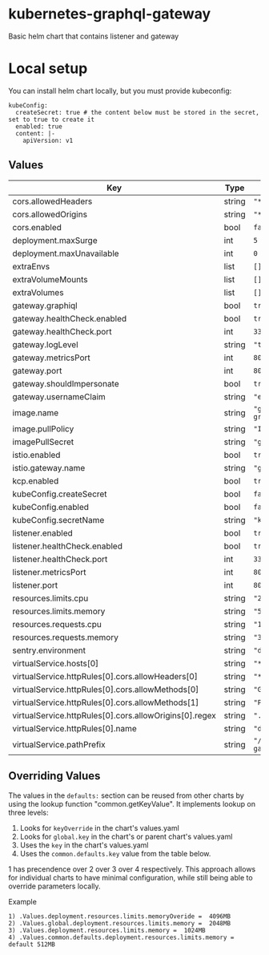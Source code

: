 # kubernetes-graphql-gateway

Basic helm chart that contains listener and gateway

# Local setup

You can install helm chart locally, but you must provide kubeconfig:
```
kubeConfig:
  createSecret: true # the content below must be stored in the secret, set to true to create it
  enabled: true
  content: |-
    apiVersion: v1
```
## Values
| Key | Type | Default | Description |
|-----|------|---------|-------------|
| cors.allowedHeaders | string | `"*"` |  |
| cors.allowedOrigins | string | `"*"` |  |
| cors.enabled | bool | `false` |  |
| deployment.maxSurge | int | `5` |  |
| deployment.maxUnavailable | int | `0` |  |
| extraEnvs | list | `[]` |  |
| extraVolumeMounts | list | `[]` |  |
| extraVolumes | list | `[]` |  |
| gateway.graphiql | bool | `true` |  |
| gateway.healthCheck.enabled | bool | `true` |  |
| gateway.healthCheck.port | int | `3389` |  |
| gateway.logLevel | string | `"trace"` |  |
| gateway.metricsPort | int | `8081` |  |
| gateway.port | int | `8080` |  |
| gateway.shouldImpersonate | bool | `true` |  |
| gateway.usernameClaim | string | `"email"` |  |
| image.name | string | `"ghcr.io/openmfp/kubernetes-graphql-gateway"` |  |
| image.pullPolicy | string | `"IfNotPresent"` |  |
| imagePullSecret | string | `"ghcr-credentials"` |  |
| istio.enabled | bool | `true` |  |
| istio.gateway.name | string | `"gateway"` |  |
| kcp.enabled | bool | `true` |  |
| kubeConfig.createSecret | bool | `false` |  |
| kubeConfig.enabled | bool | `false` |  |
| kubeConfig.secretName | string | `"kcp-root-kubeconfig"` |  |
| listener.enabled | bool | `true` |  |
| listener.healthCheck.enabled | bool | `true` |  |
| listener.healthCheck.port | int | `3390` |  |
| listener.metricsPort | int | `8091` |  |
| listener.port | int | `8090` |  |
| resources.limits.cpu | string | `"200m"` |  |
| resources.limits.memory | string | `"512Mi"` |  |
| resources.requests.cpu | string | `"100m"` |  |
| resources.requests.memory | string | `"320Mi"` |  |
| sentry.environment | string | `"dev"` |  |
| virtualService.hosts[0] | string | `"*"` |  |
| virtualService.httpRules[0].cors.allowHeaders[0] | string | `"*"` |  |
| virtualService.httpRules[0].cors.allowMethods[0] | string | `"GET"` |  |
| virtualService.httpRules[0].cors.allowMethods[1] | string | `"POST"` |  |
| virtualService.httpRules[0].cors.allowOrigins[0].regex | string | `".*"` |  |
| virtualService.httpRules[0].name | string | `"default"` |  |
| virtualService.pathPrefix | string | `"/kubernetes-graphql-gateway/"` |  |

## Overriding Values

The values in the `defaults:` section can be reused from other charts by using the lookup function "common.getKeyValue". It implements lookup on three levels:

1. Looks for `keyOverride` in the chart's values.yaml
2. Looks for `global.key` in the chart's or parent chart's values.yaml
3. Uses the `key` in the chart's values.yaml
4. Uses the `common.defaults.key` value from the table below.

1 has precendence over 2 over 3 over 4 respectively. This approach allows for individual charts to have minimal configuration, while still being able to override parameters locally.

Example
```
1) .Values.deployment.resources.limits.memoryOveride =  4096MB
2) .Values.global.deployment.resources.limits.memory =  2048MB
3) .Values.deployment.resources.limits.memory =  1024MB
4) .Values.common.defaults.deployment.resources.limits.memory = default 512MB
```
